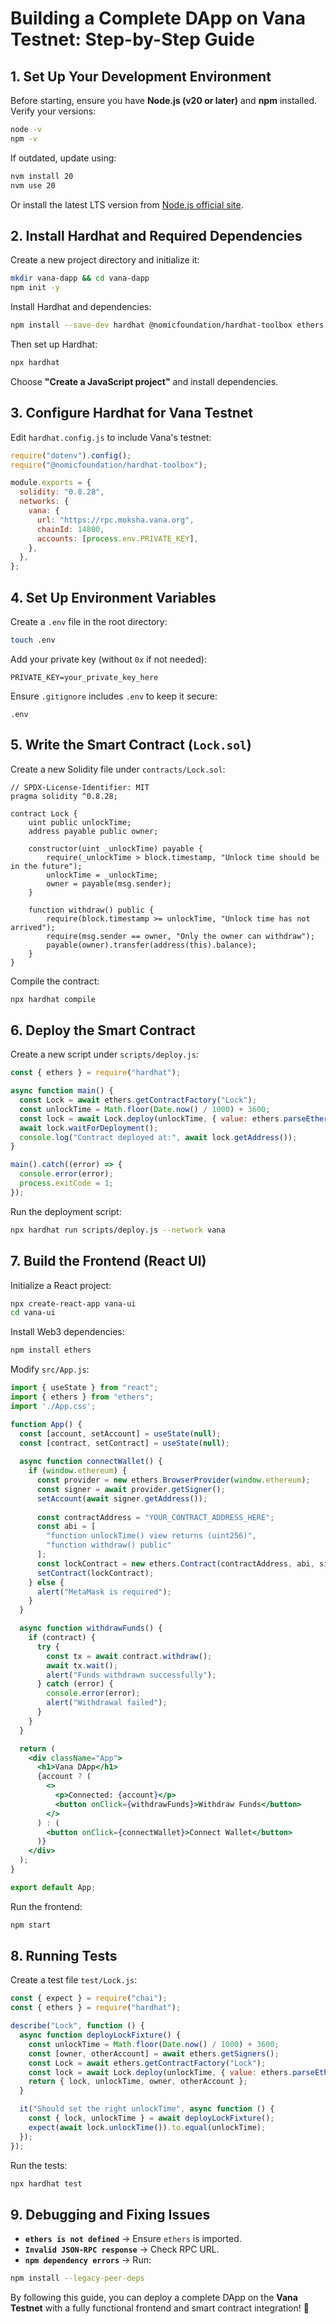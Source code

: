 # Building a Complete DApp on Vana Testnet: Step-by-Step Guide

## 1. Set Up Your Development Environment
Before starting, ensure you have **Node.js (v20 or later)** and **npm** installed. Verify your versions:

```sh
node -v
npm -v
```

If outdated, update using:

```sh
nvm install 20
nvm use 20
```

Or install the latest LTS version from [Node.js official site](https://nodejs.org/en).

## 2. Install Hardhat and Required Dependencies
Create a new project directory and initialize it:

```sh
mkdir vana-dapp && cd vana-dapp
npm init -y
```

Install Hardhat and dependencies:

```sh
npm install --save-dev hardhat @nomicfoundation/hardhat-toolbox ethers dotenv express cors
```

Then set up Hardhat:

```sh
npx hardhat
```

Choose **"Create a JavaScript project"** and install dependencies.

## 3. Configure Hardhat for Vana Testnet
Edit `hardhat.config.js` to include Vana's testnet:

```js
require("dotenv").config();
require("@nomicfoundation/hardhat-toolbox");

module.exports = {
  solidity: "0.8.28",
  networks: {
    vana: {
      url: "https://rpc.moksha.vana.org",
      chainId: 14800,
      accounts: [process.env.PRIVATE_KEY],
    },
  },
};
```

## 4. Set Up Environment Variables
Create a `.env` file in the root directory:

```sh
touch .env
```

Add your private key (without `0x` if not needed):

```
PRIVATE_KEY=your_private_key_here
```

Ensure `.gitignore` includes `.env` to keep it secure:

```
.env
```

## 5. Write the Smart Contract (`Lock.sol`)
Create a new Solidity file under `contracts/Lock.sol`:

```solidity
// SPDX-License-Identifier: MIT
pragma solidity ^0.8.28;

contract Lock {
    uint public unlockTime;
    address payable public owner;

    constructor(uint _unlockTime) payable {
        require(_unlockTime > block.timestamp, "Unlock time should be in the future");
        unlockTime = _unlockTime;
        owner = payable(msg.sender);
    }
    
    function withdraw() public {
        require(block.timestamp >= unlockTime, "Unlock time has not arrived");
        require(msg.sender == owner, "Only the owner can withdraw");
        payable(owner).transfer(address(this).balance);
    }
}
```

Compile the contract:

```sh
npx hardhat compile
```

## 6. Deploy the Smart Contract
Create a new script under `scripts/deploy.js`:

```js
const { ethers } = require("hardhat");

async function main() {
  const Lock = await ethers.getContractFactory("Lock");
  const unlockTime = Math.floor(Date.now() / 1000) + 3600;
  const lock = await Lock.deploy(unlockTime, { value: ethers.parseEther("1") });
  await lock.waitForDeployment();
  console.log("Contract deployed at:", await lock.getAddress());
}

main().catch((error) => {
  console.error(error);
  process.exitCode = 1;
});
```

Run the deployment script:

```sh
npx hardhat run scripts/deploy.js --network vana
```

## 7. Build the Frontend (React UI)
Initialize a React project:

```sh
npx create-react-app vana-ui
cd vana-ui
```

Install Web3 dependencies:

```sh
npm install ethers
```

Modify `src/App.js`:

```jsx
import { useState } from "react";
import { ethers } from "ethers";
import './App.css';

function App() {
  const [account, setAccount] = useState(null);
  const [contract, setContract] = useState(null);
  
  async function connectWallet() {
    if (window.ethereum) {
      const provider = new ethers.BrowserProvider(window.ethereum);
      const signer = await provider.getSigner();
      setAccount(await signer.getAddress());
      
      const contractAddress = "YOUR_CONTRACT_ADDRESS_HERE";
      const abi = [
        "function unlockTime() view returns (uint256)",
        "function withdraw() public"
      ];
      const lockContract = new ethers.Contract(contractAddress, abi, signer);
      setContract(lockContract);
    } else {
      alert("MetaMask is required");
    }
  }

  async function withdrawFunds() {
    if (contract) {
      try {
        const tx = await contract.withdraw();
        await tx.wait();
        alert("Funds withdrawn successfully");
      } catch (error) {
        console.error(error);
        alert("Withdrawal failed");
      }
    }
  }

  return (
    <div className="App">
      <h1>Vana DApp</h1>
      {account ? (
        <>
          <p>Connected: {account}</p>
          <button onClick={withdrawFunds}>Withdraw Funds</button>
        </>
      ) : (
        <button onClick={connectWallet}>Connect Wallet</button>
      )}
    </div>
  );
}

export default App;
```

Run the frontend:

```sh
npm start
```

## 8. Running Tests
Create a test file `test/Lock.js`:

```js
const { expect } = require("chai");
const { ethers } = require("hardhat");

describe("Lock", function () {
  async function deployLockFixture() {
    const unlockTime = Math.floor(Date.now() / 1000) + 3600;
    const [owner, otherAccount] = await ethers.getSigners();
    const Lock = await ethers.getContractFactory("Lock");
    const lock = await Lock.deploy(unlockTime, { value: ethers.parseEther("1") });
    return { lock, unlockTime, owner, otherAccount };
  }

  it("Should set the right unlockTime", async function () {
    const { lock, unlockTime } = await deployLockFixture();
    expect(await lock.unlockTime()).to.equal(unlockTime);
  });
});
```

Run the tests:

```sh
npx hardhat test
```

## 9. Debugging and Fixing Issues
- **`ethers is not defined`** → Ensure `ethers` is imported.
- **`Invalid JSON-RPC response`** → Check RPC URL.
- **`npm dependency errors`** → Run:

```sh
npm install --legacy-peer-deps
```

By following this guide, you can deploy a complete DApp on the **Vana Testnet** with a fully functional frontend and smart contract integration! 🚀
